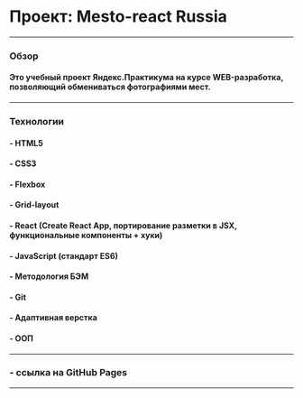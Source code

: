 # Проект: Mesto-react Russia
____
### Обзор
#### Это учебный проект Яндекс.Практикума на курсе WEB-разработка, позволяющий обмениваться фотографиями мест.
_____

### Технологии
#### - HTML5
#### - CSS3
#### - Flexbox
#### - Grid-layout
#### - React (Create React App, портирование разметки в JSX, функциональные компоненты + хуки)
#### - JavaScript (стандарт ES6)
#### - Методология БЭМ
#### - Git
#### - Адаптивная верстка
#### - ООП
____

### - ссылка на GitHub Pages

____
